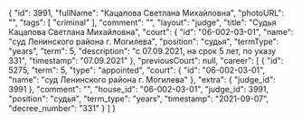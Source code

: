 {
    "id": 3991,
    "fullName": "Кацапова Светлана Михайловна",
    "photoURL": "",
    "tags": [
        "criminal"
    ],
    "comment": "",
    "layout": "judge",
    "title": "Судья Кацапова Светлана Михайловна",
    "court": {
        "id": "06-002-03-01",
        "name": "суд Ленинского района г. Могилева",
        "position": "судья",
        "termType": "years",
        "term": 5,
        "description": "c 07.09.2021, на срок 5 лет, по указу 331",
        "timestamp": "07.09.2021"
    },
    "previousCourt": null,
    "career": [
        {
            "id": 5275,
            "term": 5,
            "type": "appointed",
            "court": {
                "id": "06-002-03-01",
                "name": "суд Ленинского района г. Могилева"
            },
            "extra": {
                "judge_id": 3991
            },
            "comment": "",
            "house_id": "06-002-03-01",
            "judge_id": 3991,
            "position": "судья",
            "term_type": "years",
            "timestamp": "2021-09-07",
            "decree_number": "331"
        }
    ]
}